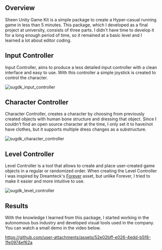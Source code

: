 
## Overview

Sheen Unity Game Kit is a simple package to create a Hyper-casual running game in less than 5 minutes. This package, which I developed as a final project at university, consists of three parts. I didn't have time to develop it for a long enough period of time, so it remained at a basic level and I learned a lot about editor coding.

## Input Controller

Input Controller, aims to produce a less detailed input controller with a clean interface and easy to use. With this controller a simple joystick is created to control the character.

![sugdk_input_controller](https://github.com/user-attachments/assets/bc5f0c9c-9d3d-4877-9643-8f378569607e)

## Character Controller

Character Controller, creates a character by choosing from previously created objects with human bone structure and dressing that object. Since I couldn't find an open source character at the time, I only set it to have/not have clothes, but it supports multiple dress changes as a substructure.

![sugdk_character_controller](https://github.com/user-attachments/assets/b8ca9dea-b543-4d6c-89c5-c429bdaddd83)

## Level Controller

Level Controller is a tool that allows to create and place user-created game objects in a regular or randomized order. When creating the Level Controller I was inspired by Dreamteck's [Forever](https://assetstore.unity.com/packages/tools/game-toolkits/forever-endless-runner-engine-140926?srsltid=AfmBOooRskdBf6IaRmkLSgoT43fcosHwl5p1WeFY2ygtgSH51iM4KP8M) asset, but unlike Forever, I tried to make it easier and more intuitive to use.

![sugdk_level_controller](https://github.com/user-attachments/assets/36480ce1-2c8a-438c-93ca-833f9fd8e634)

## Results

With the knowledge I learned from this package, I started working in the autonomous bus industry and developed visual tools used in the company. You can watch a small demo in the video below.

https://github.com/user-attachments/assets/52e02bff-e026-4edd-b5f8-1fe0974ef62a

